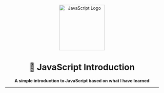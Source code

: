 <!-- Banner -->
<p align="center">
  <img src="https://upload.wikimedia.org/wikipedia/commons/6/6a/JavaScript-logo.png" width="150" alt="JavaScript Logo"/>
</p>

<h1 align="center">🚀 JavaScript Introduction</h1>

<p align="center">
  <b>A simple introduction to JavaScript based on what I have learned</b>
</p>

---

